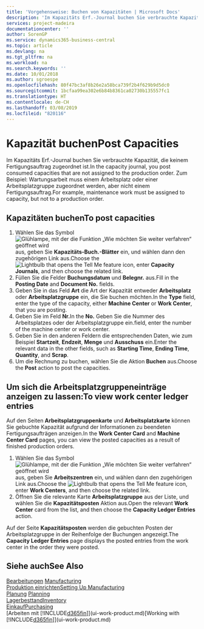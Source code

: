 ```yaml
---
title: 'Vorgehensweise: Buchen von Kapazitäten | Microsoft Docs'
description: 'Im Kapazitäts Erf.-Journal buchen Sie verbrauchte Kapazität, die keinem Fertigungsauftrag zugeordnet ist. Zum Beispiel: Wartungsarbeit muss einem Arbeitsplatz oder einer Arbeitsplatzgruppe zugeordnet werden, aber nicht einem Fertigungsauftrag.'
services: project-madeira
documentationcenter: ''
author: SorenGP
ms.service: dynamics365-business-central
ms.topic: article
ms.devlang: na
ms.tgt_pltfrm: na
ms.workload: na
ms.search.keywords: ''
ms.date: 10/01/2018
ms.author: sgroespe
ms.openlocfilehash: 80f47bc3af8b26e2a58bca739f2b4f629b9d5dc0
ms.sourcegitcommit: 1bcfaa99ea302e6b84b8361ca02730b135557fc1
ms.translationtype: HT
ms.contentlocale: de-CH
ms.lasthandoff: 03/08/2019
ms.locfileid: "820116"
---
```

# <a name="post-capacities"></a><span data-ttu-id="58ffa-104">Kapazität buchen</span><span class="sxs-lookup"><span data-stu-id="58ffa-104">Post Capacities</span></span>
<span data-ttu-id="58ffa-105">Im Kapazitäts Erf.-Journal buchen Sie verbrauchte Kapazität, die keinem Fertigungsauftrag zugeordnet ist.</span><span class="sxs-lookup"><span data-stu-id="58ffa-105">In the capacity journal, you post consumed capacities that are not assigned to the production order.</span></span> <span data-ttu-id="58ffa-106">Zum Beispiel: Wartungsarbeit muss einem Arbeitsplatz oder einer Arbeitsplatzgruppe zugeordnet werden, aber nicht einem Fertigungsauftrag.</span><span class="sxs-lookup"><span data-stu-id="58ffa-106">For example, maintenance work must be assigned to capacity, but not to a production order.</span></span>  

## <a name="to-post-capacities"></a><span data-ttu-id="58ffa-107">Kapazitäten buchen</span><span class="sxs-lookup"><span data-stu-id="58ffa-107">To post capacities</span></span>  
1.  <span data-ttu-id="58ffa-108">Wählen Sie das Symbol ![Glühlampe, mit der die Funktion „Wie möchten Sie weiter verfahren“ geöffnet wird](media/ui-search/search_small.png "Wie möchten Sie weiter verfahren?") aus, geben Sie **Kapazitäts-Buch.-Blätter** ein, und wählen dann den zugehörigen Link aus.</span><span class="sxs-lookup"><span data-stu-id="58ffa-108">Choose the ![Lightbulb that opens the Tell Me feature](media/ui-search/search_small.png "Tell me what you want to do") icon, enter **Capacity Journals**, and then choose the related link.</span></span>  
2.  <span data-ttu-id="58ffa-109">Füllen Sie die Felder **Buchungsdatum** und **Belegnr.** aus.</span><span class="sxs-lookup"><span data-stu-id="58ffa-109">Fill in the **Posting Date** and **Document No.** fields.</span></span>  
3.  <span data-ttu-id="58ffa-110">Geben Sie in das Feld **Art** die Art der Kapazität entweder **Arbeitsplatz** oder **Arbeitsplatzgruppe** ein, die Sie buchen möchten.</span><span class="sxs-lookup"><span data-stu-id="58ffa-110">In the **Type** field, enter the type of the capacity, either **Machine Center** or **Work Center**, that you are posting.</span></span>  
4.  <span data-ttu-id="58ffa-111">Geben Sie im Feld **Nr.**</span><span class="sxs-lookup"><span data-stu-id="58ffa-111">In the **No.**</span></span> <span data-ttu-id="58ffa-112">Geben Sie die Nummer des Arbeitsplatzes oder der Arbeitsplatzgruppe ein.</span><span class="sxs-lookup"><span data-stu-id="58ffa-112">field, enter the number of the machine center or work center.</span></span>  
5.  <span data-ttu-id="58ffa-113">Geben Sie in den anderen Feldern die entsprechenden Daten, wie zum Beispiel **Startzeit**, **Endzeit**, **Menge** und **Ausschuss** ein.</span><span class="sxs-lookup"><span data-stu-id="58ffa-113">Enter the relevant data in the other fields, such as **Starting Time**, **Ending Time**, **Quantity**, and **Scrap**.</span></span>  
6.  <span data-ttu-id="58ffa-114">Um die Rechnung zu buchen, wählen Sie die Aktion **Buchen** aus.</span><span class="sxs-lookup"><span data-stu-id="58ffa-114">Choose the **Post** action to post the capacities.</span></span>  

## <a name="to-view-work-center-ledger-entries"></a><span data-ttu-id="58ffa-115">Um sich die Arbeitsplatzgruppeneinträge anzeigen zu lassen:</span><span class="sxs-lookup"><span data-stu-id="58ffa-115">To view work center ledger entries</span></span>  
<span data-ttu-id="58ffa-116">Auf den Seiten **Arbeitsplatzgruppenkarte** und **Arbeitsplatzkarte** können Sie gebuchte Kapazität aufgrund der Informationen zu beendeten Fertigungsaufträgen anzeigen.</span><span class="sxs-lookup"><span data-stu-id="58ffa-116">In the **Work Center Card** and **Machine Center Card** pages, you can view the posted capacities as a result of finished production orders.</span></span>    
1.  <span data-ttu-id="58ffa-117">Wählen Sie das Symbol ![Glühlampe, mit der die Funktion „Wie möchten Sie weiter verfahren“ geöffnet wird](media/ui-search/search_small.png "Wie möchten Sie weiter verfahren?") aus, geben Sie **Arbeitszentren** ein, und wählen dann den zugehörigen Link aus.</span><span class="sxs-lookup"><span data-stu-id="58ffa-117">Choose the ![Lightbulb that opens the Tell Me feature](media/ui-search/search_small.png "Tell me what you want to do") icon, enter **Work Centers**, and then choose the related link.</span></span>  
2.  <span data-ttu-id="58ffa-118">Öffnen Sie die relevante Karte **Arbeitsplatzgruppe** aus der Liste, und wählen Sie die **Kapazitätsposten** Aktion aus.</span><span class="sxs-lookup"><span data-stu-id="58ffa-118">Open the relevant **Work Center** card from the list, and then choose the **Capacity Ledger Entries** action.</span></span>  

<span data-ttu-id="58ffa-119">Auf der Seite **Kapazitätsposten** werden die gebuchten Posten der Arbeitsplatzgruppe in der Reihenfolge der Buchungen angezeigt.</span><span class="sxs-lookup"><span data-stu-id="58ffa-119">The **Capacity Ledger Entries** page displays the posted entries from the work center in the order they were posted.</span></span>   

## <a name="see-also"></a><span data-ttu-id="58ffa-120">Siehe auch</span><span class="sxs-lookup"><span data-stu-id="58ffa-120">See Also</span></span>  
<span data-ttu-id="58ffa-121">[Bearbeitungen](production-manage-manufacturing.md)  </span><span class="sxs-lookup"><span data-stu-id="58ffa-121">[Manufacturing](production-manage-manufacturing.md)  </span></span>  
[<span data-ttu-id="58ffa-122">Produktion einrichten</span><span class="sxs-lookup"><span data-stu-id="58ffa-122">Setting Up Manufacturing</span></span>](production-configure-production-processes.md)  
<span data-ttu-id="58ffa-123">[Planung](production-planning.md)    </span><span class="sxs-lookup"><span data-stu-id="58ffa-123">[Planning](production-planning.md)    </span></span>  
[<span data-ttu-id="58ffa-124">Lagerbesttand</span><span class="sxs-lookup"><span data-stu-id="58ffa-124">Inventory</span></span>](inventory-manage-inventory.md)  
[<span data-ttu-id="58ffa-125">Einkauf</span><span class="sxs-lookup"><span data-stu-id="58ffa-125">Purchasing</span></span>](purchasing-manage-purchasing.md)  
<span data-ttu-id="58ffa-126">[Arbeiten mit [!INCLUDE[d365fin](includes/d365fin_md.md)]](ui-work-product.md)</span><span class="sxs-lookup"><span data-stu-id="58ffa-126">[Working with [!INCLUDE[d365fin](includes/d365fin_md.md)]](ui-work-product.md)</span></span>
